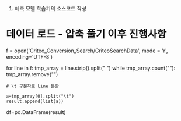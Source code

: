 1. 예측 모델 학습기의 소스코드 작성

# 데이터 로드 - 압축 풀기 이후 진행사항
f = open('Criteo_Conversion_Search/CriteoSearchData', mode = 'r', encoding='UTF-8')

for line in f:
    tmp_array = line.strip().split(" ")
    while tmp_array.count(""):
        tmp_array.remove("")
        
    # \t 구분자로 Line 분할
    
    a=tmp_array[0].split("\t")
    result.append(list(a))

df=pd.DataFrame(result)


